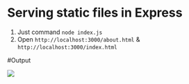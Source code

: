 # Serving static files in Express

1. Just command `node index.js`
2. Open `http://localhost:3000/about.html` & `http://localhost:3000/index.html`

#Output

![](https://i.ibb.co/61cNV5b/Screenshot-from-2019-06-29-18-33-20.png)
